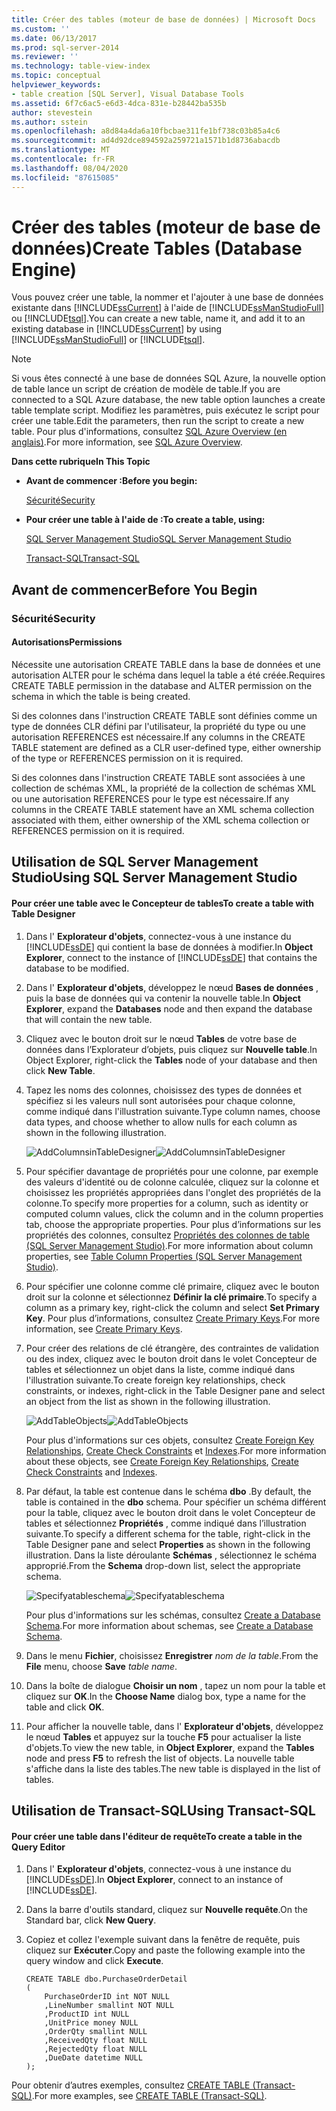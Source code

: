 ```yaml
---
title: Créer des tables (moteur de base de données) | Microsoft Docs
ms.custom: ''
ms.date: 06/13/2017
ms.prod: sql-server-2014
ms.reviewer: ''
ms.technology: table-view-index
ms.topic: conceptual
helpviewer_keywords:
- table creation [SQL Server], Visual Database Tools
ms.assetid: 6f7c6ac5-e6d3-4dca-831e-b28442ba535b
author: stevestein
ms.author: sstein
ms.openlocfilehash: a8d84a4da6a10fbcbae311fe1bf738c03b85a4c6
ms.sourcegitcommit: ad4d92dce894592a259721a1571b1d8736abacdb
ms.translationtype: MT
ms.contentlocale: fr-FR
ms.lasthandoff: 08/04/2020
ms.locfileid: "87615085"
---
```

# <a name="create-tables-database-engine"></a><span data-ttu-id="500b3-102">Créer des tables (moteur de base de données)</span><span class="sxs-lookup"><span data-stu-id="500b3-102">Create Tables (Database Engine)</span></span>
  <span data-ttu-id="500b3-103">Vous pouvez créer une table, la nommer et l'ajouter à une base de données existante dans [!INCLUDE[ssCurrent](../../includes/sscurrent-md.md)] à l'aide de [!INCLUDE[ssManStudioFull](../../includes/ssmanstudiofull-md.md)] ou [!INCLUDE[tsql](../../includes/tsql-md.md)].</span><span class="sxs-lookup"><span data-stu-id="500b3-103">You can create a new table, name it, and add it to an existing database in [!INCLUDE[ssCurrent](../../includes/sscurrent-md.md)] by using [!INCLUDE[ssManStudioFull](../../includes/ssmanstudiofull-md.md)] or [!INCLUDE[tsql](../../includes/tsql-md.md)].</span></span>

> [!NOTE]
>  <span data-ttu-id="500b3-104">Si vous êtes connecté à une base de données SQL Azure, la nouvelle option de table lance un script de création de modèle de table.</span><span class="sxs-lookup"><span data-stu-id="500b3-104">If you are connected to a SQL Azure database, the new table option launches a create table template script.</span></span> <span data-ttu-id="500b3-105">Modifiez les paramètres, puis exécutez le script pour créer une table.</span><span class="sxs-lookup"><span data-stu-id="500b3-105">Edit the parameters, then run the script to create a new table.</span></span> <span data-ttu-id="500b3-106">Pour plus d'informations, consultez [SQL Azure Overview (en anglais)](https://microsoft.sharepoint.com/sites/infopedia_g01/pages/cards/azure-sql-database.aspx).</span><span class="sxs-lookup"><span data-stu-id="500b3-106">For more information, see [SQL Azure Overview](https://microsoft.sharepoint.com/sites/infopedia_g01/pages/cards/azure-sql-database.aspx).</span></span>

 <span data-ttu-id="500b3-107">**Dans cette rubrique**</span><span class="sxs-lookup"><span data-stu-id="500b3-107">**In This Topic**</span></span>

-   <span data-ttu-id="500b3-108">**Avant de commencer :**</span><span class="sxs-lookup"><span data-stu-id="500b3-108">**Before you begin:**</span></span>

     [<span data-ttu-id="500b3-109">Sécurité</span><span class="sxs-lookup"><span data-stu-id="500b3-109">Security</span></span>](#Security)

-   <span data-ttu-id="500b3-110">**Pour créer une table à l'aide de :**</span><span class="sxs-lookup"><span data-stu-id="500b3-110">**To create a table, using:**</span></span>

     [<span data-ttu-id="500b3-111">SQL Server Management Studio</span><span class="sxs-lookup"><span data-stu-id="500b3-111">SQL Server Management Studio</span></span>](#SSMSProcedure)

     [<span data-ttu-id="500b3-112">Transact-SQL</span><span class="sxs-lookup"><span data-stu-id="500b3-112">Transact-SQL</span></span>](#TsqlProcedure)

##  <a name="before-you-begin"></a><a name="BeforeYouBegin"></a> <span data-ttu-id="500b3-113">Avant de commencer</span><span class="sxs-lookup"><span data-stu-id="500b3-113">Before You Begin</span></span>

###  <a name="security"></a><a name="Security"></a> <span data-ttu-id="500b3-114">Sécurité</span><span class="sxs-lookup"><span data-stu-id="500b3-114">Security</span></span>

####  <a name="permissions"></a><a name="Permissions"></a> <span data-ttu-id="500b3-115">Autorisations</span><span class="sxs-lookup"><span data-stu-id="500b3-115">Permissions</span></span>
 <span data-ttu-id="500b3-116">Nécessite une autorisation CREATE TABLE dans la base de données et une autorisation ALTER pour le schéma dans lequel la table a été créée.</span><span class="sxs-lookup"><span data-stu-id="500b3-116">Requires CREATE TABLE permission in the database and ALTER permission on the schema in which the table is being created.</span></span>

 <span data-ttu-id="500b3-117">Si des colonnes dans l'instruction CREATE TABLE sont définies comme un type de données CLR défini par l'utilisateur, la propriété du type ou une autorisation REFERENCES est nécessaire.</span><span class="sxs-lookup"><span data-stu-id="500b3-117">If any columns in the CREATE TABLE statement are defined as a CLR user-defined type, either ownership of the type or REFERENCES permission on it is required.</span></span>

 <span data-ttu-id="500b3-118">Si des colonnes dans l'instruction CREATE TABLE sont associées à une collection de schémas XML, la propriété de la collection de schémas XML ou une autorisation REFERENCES pour le type est nécessaire.</span><span class="sxs-lookup"><span data-stu-id="500b3-118">If any columns in the CREATE TABLE statement have an XML schema collection associated with them, either ownership of the XML schema collection or REFERENCES permission on it is required.</span></span>

##  <a name="using-sql-server-management-studio"></a><a name="SSMSProcedure"></a> <span data-ttu-id="500b3-119">Utilisation de SQL Server Management Studio</span><span class="sxs-lookup"><span data-stu-id="500b3-119">Using SQL Server Management Studio</span></span>

#### <a name="to-create-a-table-with-table-designer"></a><span data-ttu-id="500b3-120">Pour créer une table avec le Concepteur de tables</span><span class="sxs-lookup"><span data-stu-id="500b3-120">To create a table with Table Designer</span></span>

1.  <span data-ttu-id="500b3-121">Dans l' **Explorateur d'objets**, connectez-vous à une instance du [!INCLUDE[ssDE](../../includes/ssde-md.md)] qui contient la base de données à modifier.</span><span class="sxs-lookup"><span data-stu-id="500b3-121">In **Object Explorer**, connect to the instance of [!INCLUDE[ssDE](../../includes/ssde-md.md)] that contains the database to be modified.</span></span>

2.  <span data-ttu-id="500b3-122">Dans l' **Explorateur d'objets**, développez le nœud **Bases de données** , puis la base de données qui va contenir la nouvelle table.</span><span class="sxs-lookup"><span data-stu-id="500b3-122">In **Object Explorer**, expand the **Databases** node and then expand the database that will contain the new table.</span></span>

3.  <span data-ttu-id="500b3-123">Cliquez avec le bouton droit sur le nœud **Tables** de votre base de données dans l’Explorateur d’objets, puis cliquez sur **Nouvelle table**.</span><span class="sxs-lookup"><span data-stu-id="500b3-123">In Object Explorer, right-click the **Tables** node of your database and then click **New Table**.</span></span>

4.  <span data-ttu-id="500b3-124">Tapez les noms des colonnes, choisissez des types de données et spécifiez si les valeurs null sont autorisées pour chaque colonne, comme indiqué dans l'illustration suivante.</span><span class="sxs-lookup"><span data-stu-id="500b3-124">Type column names, choose data types, and choose whether to allow nulls for each column as shown in the following illustration.</span></span>

     <span data-ttu-id="500b3-125">![AddColumnsinTableDesigner](../../database-engine/media/addcolumnsintabledesigner.gif "AddColumnsinTableDesigner")</span><span class="sxs-lookup"><span data-stu-id="500b3-125">![AddColumnsinTableDesigner](../../database-engine/media/addcolumnsintabledesigner.gif "AddColumnsinTableDesigner")</span></span>

5.  <span data-ttu-id="500b3-126">Pour spécifier davantage de propriétés pour une colonne, par exemple des valeurs d'identité ou de colonne calculée, cliquez sur la colonne et choisissez les propriétés appropriées dans l'onglet des propriétés de la colonne.</span><span class="sxs-lookup"><span data-stu-id="500b3-126">To specify more properties for a column, such as identity or computed column values, click the column and in the column properties tab, choose the appropriate properties.</span></span> <span data-ttu-id="500b3-127">Pour plus d’informations sur les propriétés des colonnes, consultez [Propriétés des colonnes de table &#40;SQL Server Management Studio&#41;](table-column-properties-sql-server-management-studio.md).</span><span class="sxs-lookup"><span data-stu-id="500b3-127">For more information about column properties, see [Table Column Properties &#40;SQL Server Management Studio&#41;](table-column-properties-sql-server-management-studio.md).</span></span>

6.  <span data-ttu-id="500b3-128">Pour spécifier une colonne comme clé primaire, cliquez avec le bouton droit sur la colonne et sélectionnez **Définir la clé primaire**.</span><span class="sxs-lookup"><span data-stu-id="500b3-128">To specify a column as a primary key, right-click the column and select **Set Primary Key**.</span></span> <span data-ttu-id="500b3-129">Pour plus d’informations, consultez [Create Primary Keys](../tables/create-primary-keys.md).</span><span class="sxs-lookup"><span data-stu-id="500b3-129">For more information, see [Create Primary Keys](../tables/create-primary-keys.md).</span></span>

7.  <span data-ttu-id="500b3-130">Pour créer des relations de clé étrangère, des contraintes de validation ou des index, cliquez avec le bouton droit dans le volet Concepteur de tables et sélectionnez un objet dans la liste, comme indiqué dans l'illustration suivante.</span><span class="sxs-lookup"><span data-stu-id="500b3-130">To create foreign key relationships, check constraints, or indexes, right-click in the Table Designer pane and select an object from the list as shown in the following illustration.</span></span>

     <span data-ttu-id="500b3-131">![AddTableObjects](../../database-engine/media/addtableobjects.gif "AddTableObjects")</span><span class="sxs-lookup"><span data-stu-id="500b3-131">![AddTableObjects](../../database-engine/media/addtableobjects.gif "AddTableObjects")</span></span>

     <span data-ttu-id="500b3-132">Pour plus d'informations sur ces objets, consultez [Create Foreign Key Relationships](../tables/create-foreign-key-relationships.md), [Create Check Constraints](../tables/create-check-constraints.md) et [Indexes](../indexes/indexes.md).</span><span class="sxs-lookup"><span data-stu-id="500b3-132">For more information about these objects, see [Create Foreign Key Relationships](../tables/create-foreign-key-relationships.md), [Create Check Constraints](../tables/create-check-constraints.md) and [Indexes](../indexes/indexes.md).</span></span>

8.  <span data-ttu-id="500b3-133">Par défaut, la table est contenue dans le schéma **dbo** .</span><span class="sxs-lookup"><span data-stu-id="500b3-133">By default, the table is contained in the **dbo** schema.</span></span> <span data-ttu-id="500b3-134">Pour spécifier un schéma différent pour la table, cliquez avec le bouton droit dans le volet Concepteur de tables et sélectionnez **Propriétés** , comme indiqué dans l’illustration suivante.</span><span class="sxs-lookup"><span data-stu-id="500b3-134">To specify a different schema for the table, right-click in the Table Designer pane and select **Properties** as shown in the following illustration.</span></span> <span data-ttu-id="500b3-135">Dans la liste déroulante **Schémas** , sélectionnez le schéma approprié.</span><span class="sxs-lookup"><span data-stu-id="500b3-135">From the **Schema** drop-down list, select the appropriate schema.</span></span>

     <span data-ttu-id="500b3-136">![Specifyatableschema](../../database-engine/media/specifyatableschema.gif "Specifyatableschema")</span><span class="sxs-lookup"><span data-stu-id="500b3-136">![Specifyatableschema](../../database-engine/media/specifyatableschema.gif "Specifyatableschema")</span></span>

     <span data-ttu-id="500b3-137">Pour plus d'informations sur les schémas, consultez [Create a Database Schema](../security/authentication-access/create-a-database-schema.md).</span><span class="sxs-lookup"><span data-stu-id="500b3-137">For more information about schemas, see [Create a Database Schema](../security/authentication-access/create-a-database-schema.md).</span></span>

9. <span data-ttu-id="500b3-138">Dans le menu **Fichier**, choisissez **Enregistrer** *nom de la table*.</span><span class="sxs-lookup"><span data-stu-id="500b3-138">From the **File** menu, choose **Save** *table name*.</span></span>

10. <span data-ttu-id="500b3-139">Dans la boîte de dialogue **Choisir un nom** , tapez un nom pour la table et cliquez sur **OK**.</span><span class="sxs-lookup"><span data-stu-id="500b3-139">In the **Choose Name** dialog box, type a name for the table and click **OK**.</span></span>

11. <span data-ttu-id="500b3-140">Pour afficher la nouvelle table, dans l' **Explorateur d'objets**, développez le nœud **Tables** et appuyez sur la touche **F5** pour actualiser la liste d'objets.</span><span class="sxs-lookup"><span data-stu-id="500b3-140">To view the new table, in **Object Explorer**, expand the **Tables** node and press **F5** to refresh the list of objects.</span></span> <span data-ttu-id="500b3-141">La nouvelle table s'affiche dans la liste des tables.</span><span class="sxs-lookup"><span data-stu-id="500b3-141">The new table is displayed in the list of tables.</span></span>

##  <a name="using-transact-sql"></a><a name="TsqlProcedure"></a> <span data-ttu-id="500b3-142">Utilisation de Transact-SQL</span><span class="sxs-lookup"><span data-stu-id="500b3-142">Using Transact-SQL</span></span>

#### <a name="to-create-a-table-in-the-query-editor"></a><span data-ttu-id="500b3-143">Pour créer une table dans l'éditeur de requête</span><span class="sxs-lookup"><span data-stu-id="500b3-143">To create a table in the Query Editor</span></span>

1.  <span data-ttu-id="500b3-144">Dans l' **Explorateur d'objets**, connectez-vous à une instance du [!INCLUDE[ssDE](../../includes/ssde-md.md)].</span><span class="sxs-lookup"><span data-stu-id="500b3-144">In **Object Explorer**, connect to an instance of [!INCLUDE[ssDE](../../includes/ssde-md.md)].</span></span>

2.  <span data-ttu-id="500b3-145">Dans la barre d'outils standard, cliquez sur **Nouvelle requête**.</span><span class="sxs-lookup"><span data-stu-id="500b3-145">On the Standard bar, click **New Query**.</span></span>

3.  <span data-ttu-id="500b3-146">Copiez et collez l'exemple suivant dans la fenêtre de requête, puis cliquez sur **Exécuter**.</span><span class="sxs-lookup"><span data-stu-id="500b3-146">Copy and paste the following example into the query window and click **Execute**.</span></span>

    ```
    CREATE TABLE dbo.PurchaseOrderDetail
    (
        PurchaseOrderID int NOT NULL
        ,LineNumber smallint NOT NULL
        ,ProductID int NULL
        ,UnitPrice money NULL
        ,OrderQty smallint NULL
        ,ReceivedQty float NULL
        ,RejectedQty float NULL
        ,DueDate datetime NULL
    );
    ```

 <span data-ttu-id="500b3-147">Pour obtenir d’autres exemples, consultez [CREATE TABLE &#40;Transact-SQL&#41;](/sql/t-sql/statements/create-table-transact-sql).</span><span class="sxs-lookup"><span data-stu-id="500b3-147">For more examples, see [CREATE TABLE &#40;Transact-SQL&#41;](/sql/t-sql/statements/create-table-transact-sql).</span></span>


